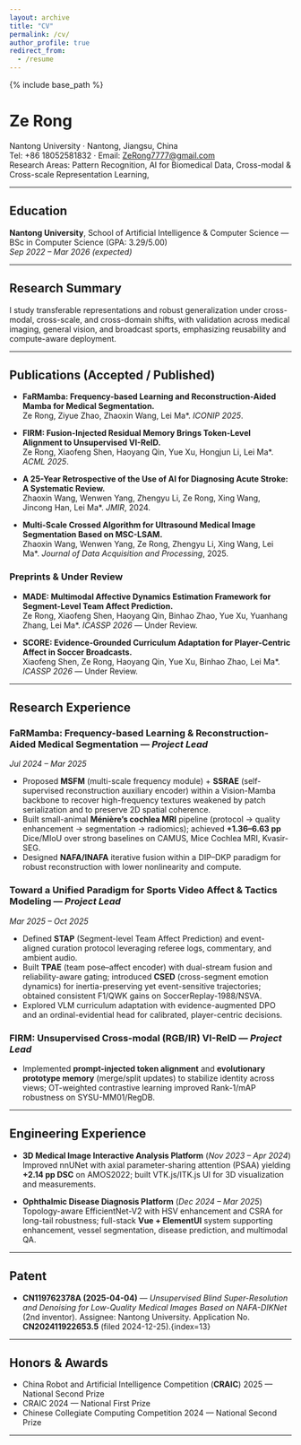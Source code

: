 ```yaml
---
layout: archive
title: "CV"
permalink: /cv/
author_profile: true
redirect_from:
  - /resume
---
```


{% include base_path %}

# Ze Rong

Nantong University · Nantong, Jiangsu, China  
Tel: +86 18052581832 · Email: ZeRong7777@gmail.com  
Research Areas:  Pattern Recognition, AI for Biomedical Data, Cross-modal & Cross-scale Representation Learning,

---

## Education
**Nantong University**, School of Artificial Intelligence & Computer Science — BSc in Computer Science (GPA: 3.29/5.00)  
*Sep 2022 – Mar 2026 (expected)*  

---

## Research Summary
I study transferable representations and robust generalization under cross-modal, cross-scale, and cross-domain shifts, with validation across medical imaging, general vision, and broadcast sports, emphasizing reusability and compute-aware deployment. 

---

## Publications (Accepted / Published)
- **FaRMamba: Frequency-based Learning and Reconstruction-Aided Mamba for Medical Segmentation.**  
  Ze Rong, Ziyue Zhao, Zhaoxin Wang, Lei Ma*. *ICONIP 2025*. 

- **FIRM: Fusion-Injected Residual Memory Brings Token-Level Alignment to Unsupervised VI-ReID.**  
  Ze Rong, Xiaofeng Shen, Haoyang Qin, Yue Xu, Hongjun Li, Lei Ma*. *ACML 2025*. 

- **A 25-Year Retrospective of the Use of AI for Diagnosing Acute Stroke: A Systematic Review.**  
  Zhaoxin Wang, Wenwen Yang, Zhengyu Li, Ze Rong, Xing Wang, Jincong Han, Lei Ma*. *JMIR*, 2024. 

- **Multi-Scale Crossed Algorithm for Ultrasound Medical Image Segmentation Based on MSC-LSAM.**  
  Zhaoxin Wang, Wenwen Yang, Ze Rong, Zhengyu Li, Xing Wang, Lei Ma*. *Journal of Data Acquisition and Processing*, 2025. 

### Preprints & Under Review
- **MADE: Multimodal Affective Dynamics Estimation Framework for Segment-Level Team Affect Prediction.**  
  Ze Rong, Xiaofeng Shen, Haoyang Qin, Binhao Zhao, Yue Xu, Yuanhang Zhang, Lei Ma*. *ICASSP 2026* — Under Review. 

- **SCORE: Evidence-Grounded Curriculum Adaptation for Player-Centric Affect in Soccer Broadcasts.**  
  Xiaofeng Shen, Ze Rong, Haoyang Qin, Yue Xu, Binhao Zhao, Lei Ma*. *ICASSP 2026* — Under Review. 

---

## Research Experience

### FaRMamba: Frequency-based Learning & Reconstruction-Aided Medical Segmentation — *Project Lead*  
*Jul 2024 – Mar 2025*  
- Proposed **MSFM** (multi-scale frequency module) + **SSRAE** (self-supervised reconstruction auxiliary encoder) within a Vision-Mamba backbone to recover high-frequency textures weakened by patch serialization and to preserve 2D spatial coherence.  
- Built small-animal **Ménière’s cochlea MRI** pipeline (protocol → quality enhancement → segmentation → radiomics); achieved **+1.36–6.63 pp** Dice/MIoU over strong baselines on CAMUS, Mice Cochlea MRI, Kvasir-SEG.  
- Designed **NAFA/INAFA** iterative fusion within a DIP–DKP paradigm for robust reconstruction with lower nonlinearity and compute. 

### Toward a Unified Paradigm for Sports Video Affect & Tactics Modeling — *Project Lead*  
*Mar 2025 – Oct 2025*  
- Defined **STAP** (Segment-level Team Affect Prediction) and event-aligned curation protocol leveraging referee logs, commentary, and ambient audio.  
- Built **TPAE** (team pose–affect encoder) with dual-stream fusion and reliability-aware gating; introduced **CSED** (cross-segment emotion dynamics) for inertia-preserving yet event-sensitive trajectories; obtained consistent F1/QWK gains on SoccerReplay-1988/NSVA.  
- Explored VLM curriculum adaptation with evidence-augmented DPO and an ordinal-evidential head for calibrated, player-centric decisions. 

### FIRM: Unsupervised Cross-modal (RGB/IR) VI-ReID — *Project Lead*  
- Implemented **prompt-injected token alignment** and **evolutionary prototype memory** (merge/split updates) to stabilize identity across views; OT-weighted contrastive learning improved Rank-1/mAP robustness on SYSU-MM01/RegDB. 

---

## Engineering Experience

- **3D Medical Image Interactive Analysis Platform** (*Nov 2023 – Apr 2024*)  
  Improved nnUNet with axial parameter-sharing attention (PSAA) yielding **+2.14 pp DSC** on AMOS2022; built VTK.js/ITK.js UI for 3D visualization and measurements. 

- **Ophthalmic Disease Diagnosis Platform** (*Dec 2024 – Mar 2025*)  
  Topology-aware EfficientNet-V2 with HSV enhancement and CSRA for long-tail robustness; full-stack **Vue + ElementUI** system supporting enhancement, vessel segmentation, disease prediction, and multimodal QA.

---

## Patent
- **CN119762378A (2025-04-04)** — *Unsupervised Blind Super-Resolution and Denoising for Low-Quality Medical Images Based on NAFA-DIKNet* (2nd inventor). Assignee: Nantong University. Application No. **CN202411922653.5** (filed 2024-12-25).{index=13}

---

## Honors & Awards
- China Robot and Artificial Intelligence Competition (**CRAIC**) 2025 — National Second Prize  
- CRAIC 2024 — National First Prize  
- Chinese Collegiate Computing Competition 2024 — National Second Prize 

---



